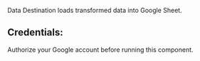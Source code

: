 Data Destination loads transformed data into Google Sheet.

## Credentials:
Authorize your Google account before running this component.